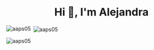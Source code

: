 <h1 align="center">Hi 👋, I'm Alejandra</h1>

<p><img align="left" src="https://github-readme-stats.vercel.app/api/top-langs?username=aaps05&show_icons=true&locale=en&layout=compact" alt="aaps05" /></p>

<p>&nbsp;<img align="center" src="https://github-readme-stats.vercel.app/api?username=aaps05&show_icons=true&locale=en" alt="aaps05" /></p>

<p><img align="center" src="https://github-readme-streak-stats.herokuapp.com/?user=aaps05&" alt="aaps05" /></p>


